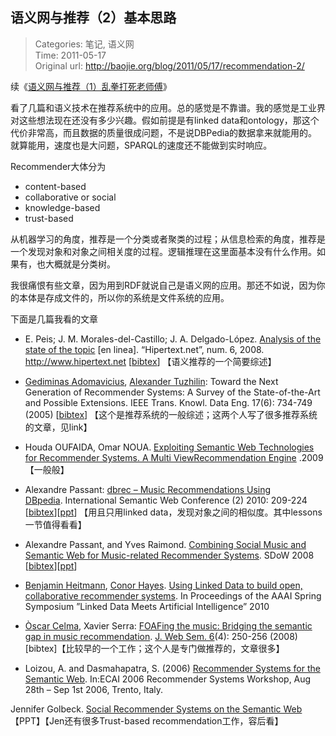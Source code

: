 语义网与推荐（2）基本思路
---
    
> Categories: 笔记, 语义网  
> Time: 2011-05-17  
> Original url: <http://baojie.org/blog/2011/05/17/recommendation-2/>
    
续《[语义网与推荐（1）乱拳打死老师傅](http://baojie.org/blog/2011/04/28/recommendation/)》

看了几篇和语义技术在推荐系统中的应用。总的感觉是不靠谱。我的感觉是工业界对这些想法现在还没有多少兴趣。假如前提是有linked data和ontology，那这个代价非常高，而且数据的质量很成问题，不是说DBPedia的数据拿来就能用的。就算能用，速度也是大问题，SPARQL的速度还不能做到实时响应。

Recommender大体分为

- content-based
- collaborative or social
- knowledge-based
- trust-based

从机器学习的角度，推荐是一个分类或者聚类的过程；从信息检索的角度，推荐是一个发现对象和对象之间相关度的过程。逻辑推理在这里面基本没有什么作用。如果有，也大概就是分类树。

我很痛恨有些文章，因为用到RDF就说自己是语义网的应用。那还不如说，因为你的本体是存成文件的，所以你的系统是文件系统的应用。

下面是几篇我看的文章

- E. Peis; J. M. Morales-del-Castillo; J. A. Delgado-López. [Analysis of the state of the topic](http://www.hipertext.net/english/pag1031.htm) [en linea]. “Hipertext.net”, num. 6, 2008. <http://www.hipertext.net> [[bibtex](http://www.bibsonomy.org/bibtex/2bdf0db9ca5c9e6bb1a4815abc4f50c8e/datentaste)] 【语义推荐的一个简要综述】     

- [Gediminas Adomavicius](http://www.informatik.uni-trier.de/~ley/db/indices/a-tree/a/Adomavicius:Gediminas.html), [Alexander Tuzhilin](http://dblp.uni-trier.de/pers/hd/t/Tuzhilin:Alexander.html): Toward the Next Generation of Recommender Systems: A Survey of the State-of-the-Art and Possible Extensions. IEEE Trans. Knowl. Data Eng. 17(6): 734-749 (2005) [[bibtex](http://dblp.uni-trier.de/rec/bibtex/journals/tkde/AdomaviciusT05)] 【这个是推荐系统的一般综述；这两个人写了很多推荐系统的文章，见link】

- Houda OUFAIDA, Omar NOUA. [Exploiting Semantic Web Technologies for Recommender Systems. A Multi ViewRecommendation Engine](http://www.dcs.warwick.ac.uk/~ssanand/itwp09/papers/Oufaida.pdf) .2009【一般般】
- Alexandre Passant: [dbrec – Music Recommendations Using DBpedia](http://iswc2010.semanticweb.org/pdf/431.pdf). International Semantic Web Conference (2) 2010: 209-224 [[bibtex](http://dblp.uni-trier.de/rec/bibtex/conf/semweb/Passant10)][[ppt](http://www.slideshare.net/terraces/dbrec-music-recommendations-using-dbpedia)] 【用且只用linked data，发现对象之间的相似度。其中lessons一节值得看看】
- Alexandre Passant, and Yves Raimond. [Combining Social Music and Semantic Web for Music-related Recommender Systems](http://www.bibsonomy.org/bibtex/e20a7b9d8e4bf086e6cb0ff9fb712fc6). SDoW 2008 [[bibtex](http://www.bibsonomy.org/bibtex/25c474cb65a93bcb89675e855dcc711ad/boehr?layout=plain&x=2&y=2)][[ppt](http://www.slideshare.net/terraces/combining-social-music-and-semantic-web-for-musicrelated-recommender-systems-presentation)]
- [Benjamin Heitmann](http://www.deri.ie/about/team/member/benjamin_heitmann/), [Conor Hayes](http://www.deri.ie/about/team/member/conor_hayes/). [Using Linked Data to build open, collaborative recommender systems](http://the-blank.net/contains/benjamin/files/LinkedAI-LinkedData_CollabRecommendations.pdf). In Proceedings of the AAAI Spring Symposium ”Linked Data Meets Artificial Intelligence” 2010
- [Òscar Celma](http://www.informatik.uni-trier.de/~ley/db/indices/a-tree/c/Celma:=Ograve=scar.html), Xavier Serra: [FOAFing the music: Bridging the semantic gap in music recommendation](http://mtg.upf.edu/files/publications/f50042-ISWC2006-ocelma.pdf). [J. Web Sem. 6](http://www.informatik.uni-trier.de/~ley/db/journals/ws/ws6.html#CelmaS08)(4): 250-256 (2008) [bibtex]【比较早的一个工作；这个人是专门做推荐的，文章很多】
- Loizou, A. and Dasmahapatra, S. (2006) [Recommender Systems for the Semantic Web](http://eprints.ecs.soton.ac.uk/12584/2/semanticRSecai2006_submission.pdf). In:ECAI 2006 Recommender Systems Workshop, Aug 28th – Sep 1st 2006, Trento, Italy.

Jennifer Golbeck. [Social Recommender Systems on the Semantic Web](http://www.cendi.gov/presentations/11-17-09_cendi_nfais_Golbeck_NARA.pdf) 【PPT】【Jen还有很多Trust-based recommendation工作，容后看】     
    